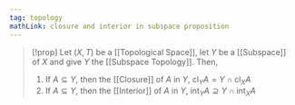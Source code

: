 ```yaml
---
tag: topology
mathLink: closure and interior in subspace proposition
---
```

>[!prop]
Let $(X,T)$ be a [[Topological Space]], let $Y$ be a [[Subspace]] of $X$ and give $Y$ the [[Subspace Topology]]. Then,
>1. If $A\subseteq Y$, then the [[Closure]] of $A$ in $Y$, $\text{cl}_{Y}A= Y\cap \text{cl}_{X}A$
>2. If $A\subseteq Y$, then the [[Interior]] of $A$ in $Y$, $\text{int}_{Y}A\supseteq Y\cap \text{int}_{X}A$
